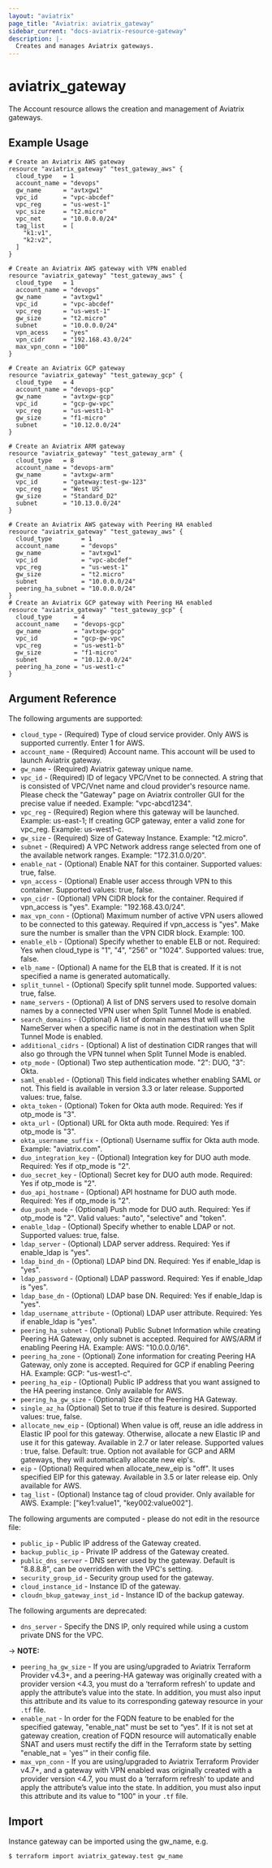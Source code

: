 ```yaml
---
layout: "aviatrix"
page_title: "Aviatrix: aviatrix_gateway"
sidebar_current: "docs-aviatrix-resource-gateway"
description: |-
  Creates and manages Aviatrix gateways.
---
```


# aviatrix_gateway

The Account resource allows the creation and management of Aviatrix gateways.

## Example Usage

```hcl
# Create an Aviatrix AWS gateway
resource "aviatrix_gateway" "test_gateway_aws" {
  cloud_type   = 1
  account_name = "devops"
  gw_name      = "avtxgw1"
  vpc_id       = "vpc-abcdef"
  vpc_reg      = "us-west-1"
  vpc_size     = "t2.micro"
  vpc_net      = "10.0.0.0/24"
  tag_list     = [
    "k1:v1",
    "k2:v2",
  ]
}

# Create an Aviatrix AWS gateway with VPN enabled
resource "aviatrix_gateway" "test_gateway_aws" {
  cloud_type   = 1
  account_name = "devops"
  gw_name      = "avtxgw1"
  vpc_id       = "vpc-abcdef"
  vpc_reg      = "us-west-1"
  gw_size      = "t2.micro"
  subnet       = "10.0.0.0/24"
  vpn_acess    = "yes"
  vpn_cidr     = "192.168.43.0/24"
  max_vpn_conn = "100"
}

# Create an Aviatrix GCP gateway
resource "aviatrix_gateway" "test_gateway_gcp" {
  cloud_type   = 4
  account_name = "devops-gcp"
  gw_name      = "avtxgw-gcp"
  vpc_id       = "gcp-gw-vpc"
  vpc_reg      = "us-west1-b"
  gw_size      = "f1-micro"
  subnet       = "10.12.0.0/24"
}

# Create an Aviatrix ARM gateway
resource "aviatrix_gateway" "test_gateway_arm" {
  cloud_type   = 8
  account_name = "devops-arm"
  gw_name      = "avtxgw-arm"
  vpc_id       = "gateway:test-gw-123"
  vpc_reg      = "West US"
  gw_size      = "Standard_D2"
  subnet       = "10.13.0.0/24"
}

# Create an Aviatrix AWS gateway with Peering HA enabled
resource "aviatrix_gateway" "test_gateway_aws" {
  cloud_type        = 1
  account_name      = "devops"
  gw_name           = "avtxgw1"
  vpc_id            = "vpc-abcdef"
  vpc_reg           = "us-west-1"
  gw_size           = "t2.micro"
  subnet            = "10.0.0.0/24"
  peering_ha_subnet = "10.0.0.0/24"
}
# Create an Aviatrix GCP gateway with Peering HA enabled
resource "aviatrix_gateway" "test_gateway_gcp" {
  cloud_type      = 4
  account_name    = "devops-gcp"
  gw_name         = "avtxgw-gcp"
  vpc_id          = "gcp-gw-vpc"
  vpc_reg         = "us-west1-b"
  gw_size         = "f1-micro"
  subnet          = "10.12.0.0/24"
  peering_ha_zone = "us-west1-c"
}

```

## Argument Reference

The following arguments are supported:

* `cloud_type` - (Required) Type of cloud service provider. Only AWS is supported currently. Enter 1 for AWS.
* `account_name` - (Required) Account name. This account will be used to launch Aviatrix gateway.
* `gw_name` - (Required) Aviatrix gateway unique name.
* `vpc_id` - (Required) ID of legacy VPC/Vnet to be connected. A string that is consisted of VPC/Vnet name and cloud provider's resource name. Please check the "Gateway" page on Aviatrix controller GUI for the precise value if needed. Example:  "vpc-abcd1234".
* `vpc_reg` - (Required) Region where this gateway will be launched. Example: us-east-1; If creating GCP gateway, enter a valid zone for vpc_reg. Example: us-west1-c.
* `gw_size` - (Required) Size of Gateway Instance. Example: "t2.micro".
* `subnet` - (Required) A VPC Network address range selected from one of the available network ranges. Example: "172.31.0.0/20".
* `enable_nat` - (Optional) Enable NAT for this container. Supported values: true, false.
* `vpn_access` - (Optional) Enable user access through VPN to this container. Supported values: true, false.
* `vpn_cidr` - (Optional) VPN CIDR block for the container. Required if vpn_access is "yes". Example: "192.168.43.0/24".
* `max_vpn_conn` - (Optional) Maximum number of active VPN users allowed to be connected to this gateway. Required if vpn_access is "yes". Make sure the number is smaller than the VPN CIDR block. Example: 100.
* `enable_elb` - (Optional) Specify whether to enable ELB or not. Required: Yes when cloud_type is "1", "4", "256" or "1024". Supported values: true, false.
* `elb_name` - (Optional) A name for the ELB that is created. If it is not specified a name is generated automatically.
* `split_tunnel` - (Optional) Specify split tunnel mode. Supported values: true, false.
* `name_servers` - (Optional) A list of DNS servers used to resolve domain names by a connected VPN user when Split Tunnel Mode is enabled.
* `search_domains` - (Optional) A list of domain names that will use the NameServer when a specific name is not in the destination when Split Tunnel Mode is enabled.
* `additional_cidrs` - (Optional) A list of destination CIDR ranges that will also go through the VPN tunnel when Split Tunnel Mode is enabled.
* `otp_mode` - (Optional) Two step authentication mode. "2": DUO, "3": Okta.
* `saml_enabled` - (Optional) This field indicates whether enabling SAML or not. This field is available in version 3.3 or later release. Supported values: true, false.
* `okta_token` - (Optional) Token for Okta auth mode. Required: Yes if otp_mode is "3".
* `okta_url` - (Optional) URL for Okta auth mode. Required: Yes if otp_mode is "3".
* `okta_username_suffix` - (Optional) Username suffix for Okta auth mode. Example: "aviatrix.com".
* `duo_integration_key` - (Optional) Integration key for DUO auth mode. Required: Yes if otp_mode is "2".
* `duo_secret_key` - (Optional) Secret key for DUO auth mode. Required: Yes if otp_mode is "2".
* `duo_api_hostname` - (Optional) API hostname for DUO auth mode. Required: Yes if otp_mode is "2".
* `duo_push_mode` - (Optional) Push mode for DUO auth. Required: Yes if otp_mode is "2". Valid values: "auto", "selective" and "token". 
* `enable_ldap` - (Optional) Specify whether to enable LDAP or not. Supported values: true, false.
* `ldap_server` - (Optional) LDAP server address. Required: Yes if enable_ldap is "yes".
* `ldap_bind_dn` - (Optional) LDAP bind DN. Required: Yes if enable_ldap is "yes".
* `ldap_password` - (Optional) LDAP password. Required: Yes if enable_ldap is "yes".
* `ldap_base_dn` - (Optional) LDAP base DN. Required: Yes if enable_ldap is "yes".
* `ldap_username_attribute` - (Optional) LDAP user attribute. Required: Yes if enable_ldap is "yes".
* `peering_ha_subnet` - (Optional) Public Subnet Information while creating Peering HA Gateway, only subnet is accepted. Required for AWS/ARM if enabling Peering HA. Example: AWS: "10.0.0.0/16".
* `peering_ha_zone` - (Optional) Zone information for creating Peering HA Gateway, only zone is accepted. Required for GCP if enabling Peering HA. Example: GCP: "us-west1-c".
* `peering_ha_eip` - (Optional) Public IP address that you want assigned to the HA peering instance. Only available for AWS.
* `peering_ha_gw_size` - (Optional) Size of the Peering HA Gateway.
* `single_az_ha` (Optional) Set to true if this feature is desired. Supported values: true, false.
* `allocate_new_eip` - (Optional) When value is off, reuse an idle address in Elastic IP pool for this gateway. Otherwise, allocate a new Elastic IP and use it for this gateway. Available in 2.7 or later release. Supported values : true, false. Default: true. Option not available for GCP and ARM gateways, they will automatically allocate new eip's.
* `eip` - (Optional) Required when allocate_new_eip is "off". It uses specified EIP for this gateway. Available in 3.5 or later release eip. Only available for AWS.
* `tag_list` - (Optional) Instance tag of cloud provider. Only available for AWS. Example: ["key1:value1", "key002:value002"].

The following arguments are computed - please do not edit in the resource file:

* `public_ip` - Public IP address of the Gateway created.
* `backup_public_ip` - Private IP address of the Gateway created.
* `public_dns_server` - DNS server used by the gateway. Default is "8.8.8.8", can be overridden with the VPC's setting.
* `security_group_id` - Security group used for the gateway.
* `cloud_instance_id` - Instance ID of the gateway.
* `cloudn_bkup_gateway_inst_id` - Instance ID of the backup gateway.

The following arguments are deprecated:

* `dns_server` - Specify the DNS IP, only required while using a custom private DNS for the VPC.

-> **NOTE:** 

* `peering_ha_gw_size` - If you are using/upgraded to Aviatrix Terraform Provider v4.3+, and a peering-HA gateway was originally created with a provider version <4.3, you must do a ‘terraform refresh’ to update and apply the attribute’s value into the state. In addition, you must also input this attribute and its value to its corresponding gateway resource in your `.tf` file. 
* `enable_nat` - In order for the FQDN feature to be enabled for the specified gateway, "enable_nat" must be set to “yes”. If it is not set at gateway creation, creation of FQDN resource will automatically enable SNAT and users must rectify the diff in the Terraform state by setting "enable_nat = 'yes'" in their config file.
* `max_vpn_conn` - If you are using/upgraded to Aviatrix Terraform Provider v4.7+, and a gateway with VPN enabled was originally created with a provider version <4.7, you must do a ‘terraform refresh’ to update and apply the attribute’s value into the state. In addition, you must also input this attribute and its value to "100" in your `.tf` file.

## Import

Instance gateway can be imported using the gw_name, e.g.

```
$ terraform import aviatrix_gateway.test gw_name
```
